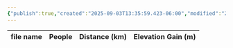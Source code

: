 ```yaml
---
{"publish":true,"created":"2025-09-03T13:35:59.423-06:00","modified":"2025-09-03T14:54:39.053-06:00","published":"2025-09-03T14:54:39.053-06:00","tags":["route"],"cssclasses":"","elevation":null,"region":"Banff","location":"51.9364518, -117.2908022","DWYT":null,"Kane":"Easy","completed":false}
---
```



| file name | People | Distance (km) | Elevation Gain (m) |
| --------- | ------ | ------------- | ------------------ |